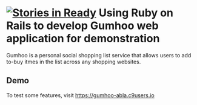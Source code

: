 [![Stories in Ready](https://badge.waffle.io/abla-github/gumhoo.png?label=ready&title=Ready)](https://waffle.io/abla-github/gumhoo)
Using Ruby on Rails to develop Gumhoo web application for demonstration
====================================
Gumhoo is a personal social shopping list service that allows users to add to-buy itmes in the list across any shopping websites.

## Demo

To test some features, visit https://gumhoo-abla.c9users.io
